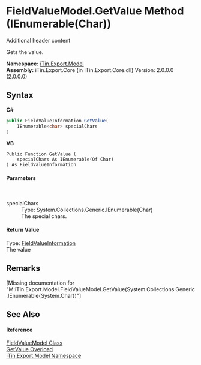 # FieldValueModel.GetValue Method (IEnumerable(Char))
Additional header content 

Gets the value.

**Namespace:**&nbsp;<a href="N_iTin_Export_Model">iTin.Export.Model</a><br />**Assembly:**&nbsp;iTin.Export.Core (in iTin.Export.Core.dll) Version: 2.0.0.0 (2.0.0.0)

## Syntax

**C#**<br />
``` C#
public FieldValueInformation GetValue(
	IEnumerable<char> specialChars
)
```

**VB**<br />
``` VB
Public Function GetValue ( 
	specialChars As IEnumerable(Of Char)
) As FieldValueInformation
```


#### Parameters
&nbsp;<dl><dt>specialChars</dt><dd>Type: System.Collections.Generic.IEnumerable(Char)<br />The special chars.</dd></dl>

#### Return Value
Type: <a href="T_iTin_Export_ComponentModel_FieldValueInformation">FieldValueInformation</a><br />The value

## Remarks
\[Missing <remarks> documentation for "M:iTin.Export.Model.FieldValueModel.GetValue(System.Collections.Generic.IEnumerable{System.Char})"\]

## See Also


#### Reference
<a href="T_iTin_Export_Model_FieldValueModel">FieldValueModel Class</a><br /><a href="Overload_iTin_Export_Model_FieldValueModel_GetValue">GetValue Overload</a><br /><a href="N_iTin_Export_Model">iTin.Export.Model Namespace</a><br />
